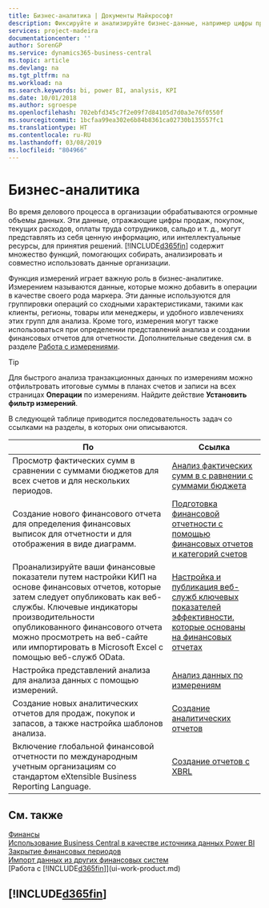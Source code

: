 ```yaml
---
title: Бизнес-аналитика | Документы Майкрософт
description: Фиксируйте и анализируйте бизнес-данные, например цифры продаж, покупок, текущих расходов, оплаты труда сотрудников и бюджеты, которые могут представлять собой ценную информацию для бизнес-аналитики и принятия решений.
services: project-madeira
documentationcenter: ''
author: SorenGP
ms.service: dynamics365-business-central
ms.topic: article
ms.devlang: na
ms.tgt_pltfrm: na
ms.workload: na
ms.search.keywords: bi, power BI, analysis, KPI
ms.date: 10/01/2018
ms.author: sgroespe
ms.openlocfilehash: 702ebfd345c7f2e09f7d84105d7d0a3e76f0550f
ms.sourcegitcommit: 1bcfaa99ea302e6b84b8361ca02730b135557fc1
ms.translationtype: HT
ms.contentlocale: ru-RU
ms.lasthandoff: 03/08/2019
ms.locfileid: "804966"
---
```

# <a name="business-intelligence"></a>Бизнес-аналитика
Во время делового процесса в организации обрабатываются огромные объемы данных. Эти данные, отражающие цифры продаж, покупок, текущих расходов, оплаты труда сотрудников, сальдо и т. д., могут представлять из себя ценную информацию, или интеллектуальные ресурсы, для принятия решений. [!INCLUDE[d365fin](includes/d365fin_md.md)] содержит множество функций, помогающих собирать, анализировать и совместно использовать данные организации.

Функция измерений играет важную роль в бизнес-аналитике. Измерением называются данные, которые можно добавить в операции в качестве своего рода маркера. Эти данные используются для группировки операций со сходными характеристиками, такими как клиенты, регионы, товары или менеджеры, и удобного извлечениях этих групп для анализа. Кроме того, измерения могут также использоваться при определении представлений анализа и создании финансовых отчетов для отчетности. Дополнительные сведения см. в разделе [Работа с измерениями](finance-dimensions.md).

> [!TIP]
> Для быстрого анализа транзакционных данных по измерениям можно отфильтровать итоговые суммы в планах счетов и записи на всех страницах **Операции** по измерениям. Найдите действие **Установить фильтр измерений**.  

В следующей таблице приводится последовательность задач со ссылками на разделы, в которых они описываются.  

| По | Ссылка |
| --- | --- |
|Просмотр фактических сумм в сравнении с суммами бюджетов для всех счетов и для нескольких периодов.|[Анализ фактических сумм в с равнении с суммами бюджета](bi-how-analyze-actual-versus-budget.md)|
|Создание нового финансового отчета для определения финансовых выписок для отчетности и для отображения в виде диаграмм.|[Подготовка финансовой отчетности с помощью финансовых отчетов и категорий счетов](bi-how-work-account-schedule.md)|
|Проанализируйте ваши финансовые показатели путем настройки КИП на основе финансовых отчетов, которые затем следует опубликовать как веб-службы. Ключевые индикаторы производительности опубликованного финансового отчета можно просмотреть на веб-сайте или импортировать в Microsoft Excel с помощью веб-служб OData.|[Настройка и публикация веб-служб ключевых показателей эффективности, которые основаны на финансовых отчетах](bi-how-to-set-up-and-publish-kpi-web-services-based-on-account-schedules.md)|
|Настройка представлений анализа для анализа данных с помощью измерений.|[Анализ данных по измерениям](bi-how-analyze-data-dimension.md)|
|Создание новых аналитических отчетов для продаж, покупок и запасов, а также настройка шаблонов анализа.|[Создание аналитических отчетов](bi-how-create-analysis-views-reports.md)|
|Включение глобальной финансовой отчетности по международным учетным организациям со стандартом eXtensible Business Reporting Language.|[Создание отчетов с XBRL](bi-create-reports-with-xbrl.md)|

## <a name="see-also"></a>См. также
[Финансы](finance.md)    
[Использование Business Central в качестве источника данных Power BI](across-how-use-financials-data-source-powerbi.md)  
[Закрытие финансовых периодов](year-close-years-periods.md)  
[Импорт данных из других финансовых систем](across-import-data-configuration-packages.md)  
[Работа с [!INCLUDE[d365fin](includes/d365fin_md.md)]](ui-work-product.md)

## [!INCLUDE[d365fin](includes/free_trial_md.md)]  
 

